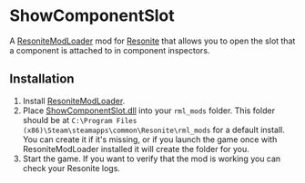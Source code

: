 # ShowComponentSlot

A [ResoniteModLoader](https://github.com/resonite-modding-group/ResoniteModLoader) mod for [Resonite](https://resonite.com/) that allows you to open the slot that a component is attached to in component inspectors.

## Installation
1. Install [ResoniteModLoader](https://github.com/resonite-modding-group/ResoniteModLoader).
1. Place [ShowComponentSlot.dll](https://github.com/art0007i/ShowComponentSlot/releases/latest/download/ShowComponentSlot.dll) into your `rml_mods` folder. This folder should be at `C:\Program Files (x86)\Steam\steamapps\common\Resonite\rml_mods` for a default install. You can create it if it's missing, or if you launch the game once with ResoniteModLoader installed it will create the folder for you.
1. Start the game. If you want to verify that the mod is working you can check your Resonite logs.
